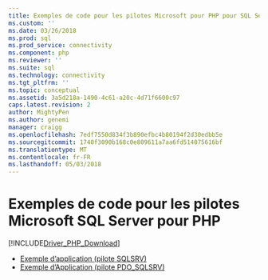 ```yaml
---
title: Exemples de code pour les pilotes Microsoft pour PHP pour SQL Server | Documents Microsoft
ms.custom: ''
ms.date: 03/26/2018
ms.prod: sql
ms.prod_service: connectivity
ms.component: php
ms.reviewer: ''
ms.suite: sql
ms.technology: connectivity
ms.tgt_pltfrm: ''
ms.topic: conceptual
ms.assetid: 3a5d218a-1490-4c61-a20c-4d71f6600c97
caps.latest.revision: 2
author: MightyPen
ms.author: genemi
manager: craigg
ms.openlocfilehash: 7edf7550d834f3b890efbc4b80194f2d30edbb5e
ms.sourcegitcommit: 1740f3090b168c0e809611a7aa6fd514075616bf
ms.translationtype: MT
ms.contentlocale: fr-FR
ms.lasthandoff: 05/03/2018
---
```

# <a name="code-samples-for-the-microsoft-drivers-for-php-for-sql-server"></a>Exemples de code pour les pilotes Microsoft SQL Server pour PHP
[!INCLUDE[Driver_PHP_Download](../../includes/driver_php_download.md)]


* [Exemple d’application &#40;pilote SQLSRV&#41;](../../connect/php/example-application-sqlsrv-driver.md)  
* [Exemple d’Application &#40;pilote PDO_SQLSRV&#41;](../../connect/php/example-application-pdo-sqlsrv-driver.md)  
  
